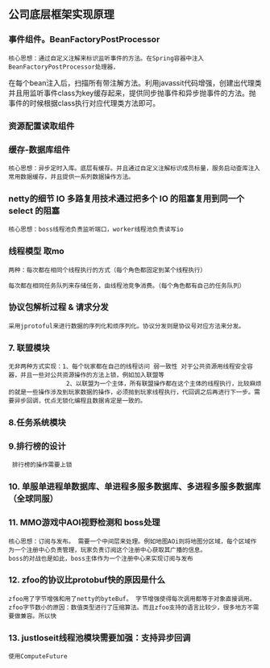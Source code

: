 ## 公司底层框架实现原理


### 事件组件。BeanFactoryPostProcessor
    核心思想：通过自定义注解来标识监听事件的方法。在Spring容器中注入BeanFactoryPostProcessor处理器，
在每个bean注入后，扫描所有带注解方法。利用javassit代码增强，创建出代理类并且用监听事件class为key缓存起来，提供同步抛事件和异步抛事件的方法。抛事件的时候根据class执行对应代理类方法即可。
### 资源配置读取组件

### 缓存-数据库组件
    核心思想：异步定时入库。底层有缓存。并且通过自定义注解标识成员标量，服务启动查库注入常用数据缓存，并且提供一系列数据操作方法。
### netty的细节 IO 多路复用技术通过把多个 IO 的阻塞复用到同一个 select 的阻塞
    核心思想：boss线程池负责监听端口，worker线程池负责读写io
### 线程模型   取mo
    两种：每次都在相同个线程执行的方式（每个角色都固定到某个线程执行）
         每次都在相同任务队列来存储任务，由线程池竞争消费。（每个角色都有自己的任务队列）

### 协议包解析过程 & 请求分发
    采用jprotoful来进行数据的序列化和烦序列化。协议分发则是协议号对应方法来分发。

### 7. 联盟模块
    无非两种方式实现：1、每个玩家都在自己的线程访问 弱一致性 对于公共资源用线程安全容器，并且一些对公共资源操作的方法上锁，例如加入联盟等
                    2、以联盟为一个主体，所有联盟操作都在这个主体的线程执行，比较麻烦的就是一些操作涉及到玩家数据的操作，必须抛到玩家线程执行，代回调之后再进行下一步。需要异步回调，优点无锁化编程且数据肯定是一致的。
### 8.任务系统模块

### 9.排行榜的设计
     排行榜的操作需要上锁
### 10. 单服单进程单数据库、单进程多服多数据库、多进程多服多数据库（全球同服）

### 11. MMO游戏中AOI视野检测和 boss处理
    核心思想：订阅与发布。 需要一个中间层来处理。例如地图AOi则将地图分区域，每个区域作为一个注册中心负责管理，玩家负责订阅这个注册中心获取其广播的信息。
    boss的对战也是如此，boss主体作为一个注册中心来实现订阅与发布
    
### 12. zfoo的协议比protobuf快的原因是什么
    zfoo用了字节增强和用了netty的byteBuf。 字节增强使得每次调用都等于对象直接调用。  zfoo字节数小的原因：数值类型进行了压缩算法。而且zfoo支持的语言比较少，很多地方不需要做兼容。所以快

### 13. justloseit线程池模块需要加强：支持异步回调
    使用ComputeFuture